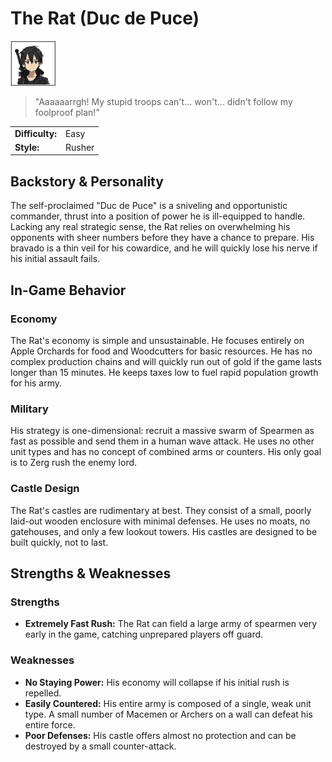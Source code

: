 # The Rat (Duc de Puce)

![Portrait](./images/rat_portrait.png)
> "Aaaaaarrgh! My stupid troops can't... won't... didn't follow my foolproof plan!"

| | |
| :--- | :--- |
| **Difficulty:** | Easy |
| **Style:** | Rusher |

## Backstory & Personality

The self-proclaimed "Duc de Puce" is a sniveling and opportunistic commander, thrust into a position of power he is ill-equipped to handle. Lacking any real strategic sense, the Rat relies on overwhelming his opponents with sheer numbers before they have a chance to prepare. His bravado is a thin veil for his cowardice, and he will quickly lose his nerve if his initial assault fails.

## In-Game Behavior

### Economy

The Rat's economy is simple and unsustainable. He focuses entirely on Apple Orchards for food and Woodcutters for basic resources. He has no complex production chains and will quickly run out of gold if the game lasts longer than 15 minutes. He keeps taxes low to fuel rapid population growth for his army.

### Military

His strategy is one-dimensional: recruit a massive swarm of Spearmen as fast as possible and send them in a human wave attack. He uses no other unit types and has no concept of combined arms or counters. His only goal is to Zerg rush the enemy lord.

### Castle Design

The Rat's castles are rudimentary at best. They consist of a small, poorly laid-out wooden enclosure with minimal defenses. He uses no moats, no gatehouses, and only a few lookout towers. His castles are designed to be built quickly, not to last.

## Strengths & Weaknesses

### Strengths

* **Extremely Fast Rush:** The Rat can field a large army of spearmen very early in the game, catching unprepared players off guard.

### Weaknesses

* **No Staying Power:** His economy will collapse if his initial rush is repelled.
* **Easily Countered:** His entire army is composed of a single, weak unit type. A small number of Macemen or Archers on a wall can defeat his entire force.
* **Poor Defenses:** His castle offers almost no protection and can be destroyed by a small counter-attack.